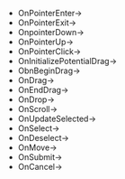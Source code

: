 - OnPointerEnter->
- OnPointerExit->
- OnpointerDown->
- OnPointerUp->
- OnPointerClick->
- OnInitializePotentialDrag->
- ObnBeginDrag->
- OnDrag->
- OnEndDrag->
- OnDrop->
- OnScroll->
- OnUpdateSelected->
- OnSelect->
- OnDeselect->
- OnMove->
- OnSubmit->
- OnCancel->

